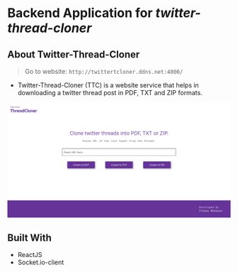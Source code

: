 # Backend Application for ***twitter-thread-cloner***


## About Twitter-Thread-Cloner
> Go to website: ```http://twittertcloner.ddns.net:4000/```

* Twitter-Thread-Cloner (TTC) is a website service that helps in downloading a twitter thread post in PDF, TXT and ZIP formats.

![TTC Screenshot](https://github.com/Iam-VM/twitter-thread-cloner-frontend/blob/master/doc/ttc-screenshot.png?raw=true)

## Built With

* ReactJS
* Socket.io-client
